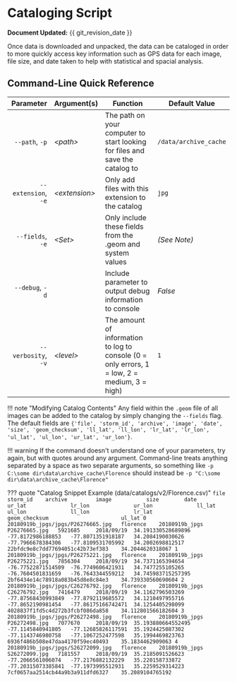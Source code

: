 # Cataloging Script

**Document Updated:** {{ git_revision_date }}

Once data is downloaded and unpacked, the data can be cataloged in order to more quickly access key information such as
GPS data for each image, file size, and date taken to help with statistical and spacial analysis.


## Command-Line Quick Reference

|            Parameter | Argument(s)    | Function                                                                                     | Default Value            |
| -------------------: | -------------- | -------------------------------------------------------------------------------------------- | ------------------------ |
|       `--path`, `-p` | *<path\>*      | The path on your computer to start looking for files and save the catalog to                 | `/data/archive_cache`    |
|  `--extension`, `-e` | *<extension\>* | Only add files with this extension to the catalog                                            | `jpg`                    |
|     `--fields`, `-e` | *<Set\>*       | Only include these fields from the .geom and system values                                   | *(See Note)*             |
|      `--debug`, `-d` |                | Include parameter to output debug information to console                                     | *False*                  |
|  `--verbosity`, `-v` | *<level\>*     | The amount of information to log to console (0 = only errors, 1 = low, 2 = medium, 3 = high) | `1`                      |

!!! note "Modifying Catalog Contents"
            Any field within the `.geom` file of all images can be added to the catalog by simply changing the `--fields` flag.
            The default fields are `{'file', 'storm_id', 'archive', 'image', 'date', 'size', 'geom_checksum', 'll_lat',
            'll_lon', 'lr_lat', 'lr_lon', 'ul_lat', 'ul_lon', 'ur_lat', 'ur_lon'}`.

!!! warning
    If the command doesn't understand one of your parameters, try
    again, but with quotes around any argument. Command-line treats anything separated by a space as two separate
    arguments, so something like `-p C:\some dir\data\archive_cache\Florence` should instead be
    `-p "C:\some dir\data\archive_cache\Florence"`


??? quote "Catalog Snippet Example (data/catalogs/v2/Florence.csv)"
    ```
        file                                storm_id    archive         image           size        date        ur_lat              lr_lon              ur_lon              ll_lat              ul_lon              ll_lon              lr_lat              geom_checksum                       ul_lat
    0   20180919b_jpgs/jpgs/P26276665.jpg   florence    20180919b_jpgs  P26276665.jpg   5921685     2018/09/19  34.191330528689896  -77.8172986188853   -77.8071351918187   34.2084190030626    -77.7966678384306   -77.8109531705992   34.2002698812517    22bfdc9e8c7dd77694051c42b73ef383    34.2044620318067
    1   20180919b_jpgs/jpgs/P26275221.jpg   florence    20180919b_jpgs  P26275221.jpg   7856304     2018/09/19  34.7371165394654    -76.77522871514509  -76.7749606421931   34.7477255105265    -76.7604501831659   -76.7643344559212   34.745983715257395  2bf6434e14c78918a083b45d8e8c84e3    34.739330560690604
    2   20180919b_jpgs/jpgs/C26276792.jpg   florence    20180919b_jpgs  C26276792.jpg   7416479     2018/09/19  34.1162796503269    -77.87568430993849  -77.8792119685572   34.1210497955716    -77.8652190981454   -77.86175166742471  34.1254405298099    4028837f1fd5c4d272b3fcbf086da858    34.112801566182604
    3   20180919b_jpgs/jpgs/P26272498.jpg   florence    20180919b_jpgs  P26272498.jpg   7077670     2018/09/19  35.193880664552495  -77.1145840941805   -77.12685826117591  35.1924425087302    -77.1143746980758   -77.1067252477598   35.1994469823763    6936f486b508e47daa4170f59ec40493    35.1834462909063
    4   20180919b_jpgs/jpgs/S26272099.jpg   florence    20180919b_jpgs  S26272099.jpg   7181557     2018/09/19  35.2185091526623    -77.2066561006074   -77.2176882132229   35.220158733872     -77.20315073385841  -77.1973995512931   35.2259529314223    7cf0657aa2514cb44a9b3a911dfd6327    35.2089104765192
    ```
